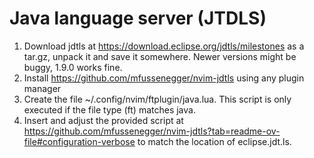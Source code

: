 # Java language server (JTDLS)
1. Download jdtls at https://download.eclipse.org/jdtls/milestones as a tar.gz, unpack it and save it somewhere. Newer versions might be buggy, 1.9.0 works fine.
2. Install https://github.com/mfussenegger/nvim-jdtls using any plugin manager
3. Create the file ~/.config/nvim/ftplugin/java.lua. This script is only executed if the file type (ft) matches java.
4. Insert and adjust the provided script at https://github.com/mfussenegger/nvim-jdtls?tab=readme-ov-file#configuration-verbose to match the location of eclipse.jdt.ls.
